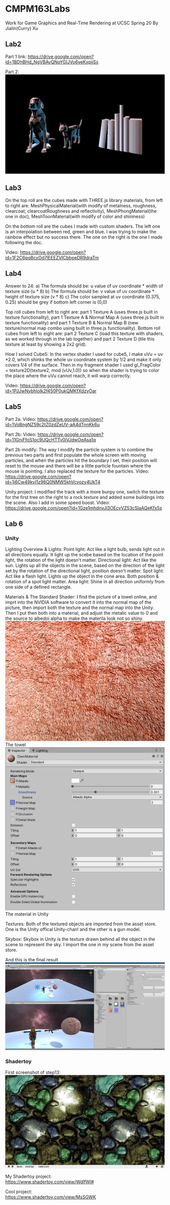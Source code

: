 # CMPM163Labs
Work for Game Graphics and Real-Time Rendering at UCSC Spring 20
By Jialin(Curry) Xu

## Lab2
Part 1 link: https://drive.google.com/open?id=1BDhBHd_NgVBAyQNoYGIJVo6yeKxpijSx

Part 2: 
![](lab2/part2.png)

## Lab3
On the top roll are the cubes made with THREE.js library materials, from left to right are: MeshPhysicalMaterial(with modify of metalness, roughness, clearcoat, clearcoatRoughness and reflectivity), MeshPhongMaterial(the one in doc), MeshToonMaterial(with modify of color and shininess)

On the bottom roll are the cubes I made with custom shaders. The left one is an interpolation between red, green and blue. I was trying to make the rainbow effect but no success there. The one on the right is the one I made following the doc.

Video: https://drive.google.com/open?id=1F2C6pqBcxOd7lEEEZVICbbpeDR9draTm

## Lab4
Answer to 24:
a) The formula should be: u value of uv coordinate * width of texture size (u * 8) 
b) The formula should be: v value of uv coordinate * height of texture size (v * 8) 
c) The color sampled at uv coordinate (0.375, 0.25) should be grey if bottom left corner is (0,0)

Top roll cubes from left to right are: part 1 Texture A (uses three.js built in texture functionality), part 1 Texture A & Normal Map A (uses three.js built in texture functionality) and part 1 Texture B & Normal Map B (new texture/normal map combo using built in three.js functionality).
Bottom roll cubes from left to eight are: part 2 Texture C (load this texture with shaders, as we worked through in the lab together) and part 2 Texture D (tile this texture at least by showing a 2x2 grid).

How I solved Cube5: 
In the vertex shader I used for cube5, I make uVu = uv *2.0, which shinks the whole uv coordinate system by 1/2 and make it only covers 1/4 of the surface. Then in my fragment shader I used gl_FragColor = texture2D(texture2, mod (vUv,1.0)) so when the shader is trying to color the place where the uVu cannot reach, it will warp correctly.

Video: https://drive.google.com/open?id=1PJJwNybhlolk2f450P0ukQMKfXdzyOar

## Lab5 
Part 2a: 
Video: https://drive.google.com/open?id=1VoBngNZ59c2tZ0zdZeUV-aA4dTnnKk6u

Part 2b:
Video: https://drive.google.com/open?id=11GniFfoS1oc9UQcHTTv0iVJdwOeAsa1q

Part 2b modify:
The way I modify the particle system is to combine the previous two parts and first populate the whole screen with moving particles, and when the particles hit the boundary I set, their position will reset to the mouse and there will be a little particle fountain where the mouse is pointing. I also replaced the texture for the particles.
Video: https://drive.google.com/open?id=1i6Cw49kvI1z96Q0NMW5khVcvozy4UkT4

Unity project:
I modified the track with a more bunpy one, switch the texture for the first tree on the right to a rock texture and added some buildings into the scene. Also I add in some speed boost.
Video: https://drive.google.com/open?id=1Gze1mhdnvJl3OEcvVZ53cSlaAQeKfx5s

## Lab 6
### Unity
Lighting Overview & Lights:
Point light: Act like a light bulb, sends light out in all directions equally. It light up the scebe based on the location of the point light, the rotation of the light doesn't matter. 
Directional light: Act like the sun. Lights up all the objects in the scene, based on the direction of the light set by the rotation of the directional light, position doesn't matter. 
Spot light:  Act like a flash light. Lights up the object in the cone area. Both position & rotation of a spot light matter.
Area light: Shine in all direction uniformly from one side of a defined rectangle. 

Materials & The Standard Shader:
I find the picture of a towel online, and imprt into the NVIDIA software to convert it into the normal map of the picture, then import both the texture and the normal map into the Unity. Then I put then both into a material, and adjust the metalic value to 0 and the source to albedoi alpha to make the materila look not so shiny. 
![](lab6/towel.jpg)\
The towel\
![](lab6/material.png)\
The material in Unity

Textures:
Both of the textured objects are imported from the asset store. One is the Unity offical Unity-chan! and the other is a gun model. 

Skybox:
Skybox in Unity is the texture drawn behind all the object in the scene to represent the sky. I import the one in my scene from the asset store.

And this is the final result\
![](lab6/unity_shot.png)

### Shadertoy
First screenshot of step13:\
![](lab6/shadertoy.png)

My Shadertoy project:\
https://www.shadertoy.com/view/WdlfWl#

Cool project:\
https://www.shadertoy.com/view/MsSGWK